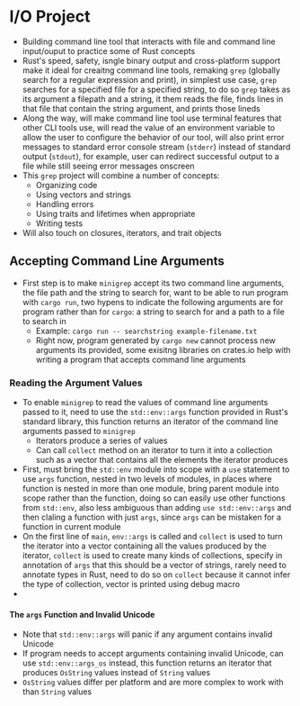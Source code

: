 # I/O Project
- Building command line tool that interacts with file and command line input/ouput to practice some of Rust concepts
- Rust's speed, safety, isngle binary output and cross-platform support make it ideal for creaitng command line tools, remaking `grep` (globally search for a regular expression and print), in simplest use case, `grep` searches for a specified file for a specified string, to do so `grep` takes as its argument a filepath and a string, it them reads the file, finds lines in that file that contain the string argument, and prints those lineds
- Along the way, will make command line tool use terminal features that other CLI tools use, will read the value of an environment variable to allow the user to configure the behavior of our tool, will also print error messages to standard error console stream (`stderr`) instead of standard output (`stdout`), for example, user can redirect successful output to a file while still seeing error messages onscreen
- This `grep` project will combine a number of concepts:
   - Organizing code
   - Using vectors and strings
   - Handling errors
   - Using traits and lifetimes when appropriate
   - Writing tests
- Will also touch on closures, iterators, and trait objects

## Accepting Command Line Arguments
- First step is to make `minigrep` accept its two command line arguments, the file path and the string to search for, want to be able to run program with `cargo run`, two hypens to indicate the following arguments are for program rather than for `cargo`: a string to search for and a path to a file to search in
   - Example: `cargo run -- searchstring example-filename.txt`
   - Right now, program generated by `cargo new` cannot process new arguments its provided, some exisitng libraries on crates.io help with writing a program that accepts command line arguments

### Reading the Argument Values
- To enable `minigrep` to read the values of command line arguments passed to it, need to use the `std::env::args` function provided in Rust's standard library, this function returns an iterator of the command line arguments passed to `minigrep`
   - Iterators produce a series of values
   - Can call `collect` method on an iterator to turn it into a collection such as a vector that contains all the elements the iterator produces
- First, must bring the `std::env` module into scope with a `use` statement to use `args` function, nested in two levels of modules, in places where function is nested in more than one module, bring parent module into scope rather than the function, doing so can easily use other functions from `std::env`, also less ambiguous than adding `use std::env::args` and then claling a function with just `args`, since `args` can be mistaken for a function in current module
- On the first line of `main`, `env::args` is called and `collect` is used to turn the iterator into a vector containing all the values produced by the iterator, `collect` is used to create many kinds of collections, specify in annotation of `args` that this should be a vector of strings, rarely need to annotate types in Rust, need to do so on `collect` because it cannot infer the type of collection, vector is printed using debug macro
- 

#### The `args` Function and Invalid Unicode
- Note that `std::env::args` will panic if any argument contains invalid Unicode
- If program needs to accept arguments containing invalid Unicode, can use `std::env::args_os` instead, this function returns an iterator that produces `OsString` values instead of `String` values
- `OsString` values differ per platform and are more complex to work with than `String` values
